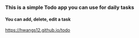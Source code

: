 ### This is a simple Todo app you can use for daily tasks

#### You can add, delete, edit a task

https://hwangs12.github.io/todo
